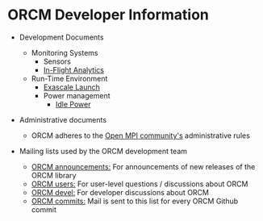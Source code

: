 # ORCM Developer Information

 * Development Documents
   * Monitoring Systems
     * Sensors
     * [In-Flight Analytics](https://github.com/open-mpi/orcm/wiki/InFlightAnalytics)
   * Run-Time Environment
     * [Exascale Launch](https://github.com/open-mpi/orcm/wiki/Exascale-Launch)
     * Power management
       * [Idle Power](https://github.com/open-mpi/orcm/wiki/IdlePower)

 * Administrative documents
   * ORCM adheres to the [Open MPI community's](https://svn.open-mpi.org/trac/ompi/wiki/Admistrative%20rules) administrative rules

 * Mailing lists used by the ORCM development team
   * [ORCM announcements:](http://www.open-mpi.org/mailman/listinfo.cgi/orcm-announce) For announcements of new releases of the ORCM library
   * [ORCM users:](http://www.open-mpi.org/mailman/listinfo.cgi/orcm-users) For user-level questions / discussions about ORCM
   * [ORCM devel:](http://www.open-mpi.org/mailman/listinfo.cgi/orcm-devel) For developer discussions about ORCM
   * [ORCM commits:](http://www.open-mpi.org/mailman/listinfo.cgi/orcm-svn) Mail is sent to this list for every ORCM Github commit
